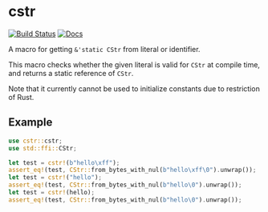 # cstr

[![Build Status](https://travis-ci.org/upsuper/cstr.svg?branch=master)](https://travis-ci.org/upsuper/cstr)
[![Docs](https://docs.rs/cstr/badge.svg)](https://docs.rs/cstr)

<!-- cargo-sync-readme start -->

A macro for getting `&'static CStr` from literal or identifier.

This macro checks whether the given literal is valid for `CStr`
at compile time, and returns a static reference of `CStr`.

Note that it currently cannot be used to initialize constants due
to restriction of Rust.

## Example

```rust
use cstr::cstr;
use std::ffi::CStr;

let test = cstr!(b"hello\xff");
assert_eq!(test, CStr::from_bytes_with_nul(b"hello\xff\0").unwrap());
let test = cstr!("hello");
assert_eq!(test, CStr::from_bytes_with_nul(b"hello\0").unwrap());
let test = cstr!(hello);
assert_eq!(test, CStr::from_bytes_with_nul(b"hello\0").unwrap());
```

<!-- cargo-sync-readme end -->
